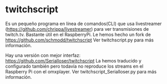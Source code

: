 twitchscript
============

Es un pequeño programa en línea de comandos(CLI) que usa livestreamer (https://github.com/chrippa/livestreamer) para ver transmisiones de twitch.tv.
Bastante útil en el RaspberryPi. Le hemos hecho un fork de https://github.com/schmodd/twitchscript
Ver twitchscript.py para más información.

Hay una versión con mejor interfaz: https://github.com/Serialloser/twitchscript
La hemos traducido y configurado también pero todavía no reproduce los streams en el Raspberry Pi con el omxplayer.
Ver twitchscript_Serialloser.py para más información.
